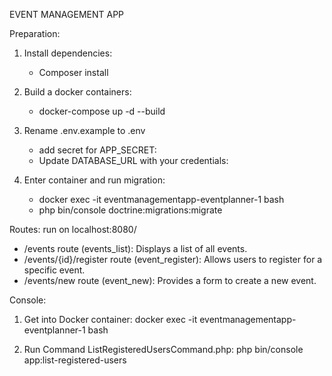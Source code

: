 EVENT MANAGEMENT APP

Preparation:

1. Install dependencies:
    - Composer install

2. Build a docker containers:
    - docker-compose up -d --build
   
3. Rename .env.example to .env
    - add secret for APP_SECRET:
    - Update DATABASE_URL with your credentials:

4. Enter container and run migration:
    - docker exec -it eventmanagementapp-eventplanner-1 bash
    - php bin/console doctrine:migrations:migrate


Routes:
run on localhost:8080/

* /events route (events_list): Displays a list of all events.
* /events/{id}/register route (event_register): Allows users to register for a specific event.
* /events/new route (event_new): Provides a form to create a new event.

Console:

1. Get into Docker container:
   docker exec -it eventmanagementapp-eventplanner-1 bash

2. Run Command ListRegisteredUsersCommand.php:
   php bin/console app:list-registered-users
